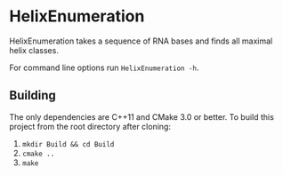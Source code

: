 # HelixEnumeration

HelixEnumeration takes a sequence of RNA bases and finds all maximal helix 
classes.

For command line options run `HelixEnumeration -h`.

## Building

The only dependencies are C++11 and CMake 3.0 or better. To build this project from the root directory after cloning:

1. `mkdir Build && cd Build`
1. `cmake ..`
1. `make`

